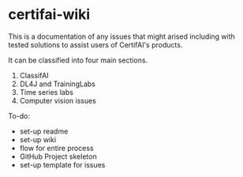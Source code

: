 # certifai-wiki

This is a documentation of any issues that might arised including with tested solutions to assist users of CertifAI's products.

It can be classified into four main sections.

1. ClassifAI 
2. DL4J and TrainingLabs
3. Time series labs
4. Computer vision issues

To-do:
* set-up readme
* set-up wiki
* flow for entire process
* GitHub Project skeleton
* set-up template for issues
